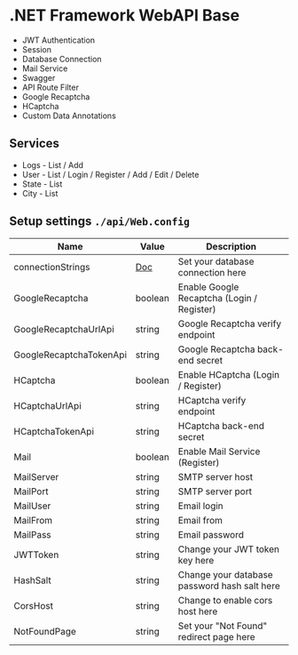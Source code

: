 # .NET Framework WebAPI Base

* JWT Authentication
* Session
* Database Connection
* Mail Service
* Swagger
* API Route Filter
* Google Recaptcha
* HCaptcha
* Custom Data Annotations

## Services

* Logs - List / Add
* User - List / Login / Register / Add / Edit / Delete
* State - List
* City - List

## Setup settings `./api/Web.config`

| Name | Value | Description |
| ------ | ------ | ------ |
| connectionStrings | [Doc](https://docs.microsoft.com/pt-br/dotnet/api/system.configuration.configurationmanager.connectionstrings?view=netframework-4.5) | Set your database connection here |
| GoogleRecaptcha | boolean | Enable Google Recaptcha (Login / Register) |
| GoogleRecaptchaUrlApi | string | Google Recaptcha verify endpoint |
| GoogleRecaptchaTokenApi | string | Google Recaptcha back-end secret |
| HCaptcha | boolean | Enable HCaptcha (Login / Register) |
| HCaptchaUrlApi | string | HCaptcha verify endpoint |
| HCaptchaTokenApi | string | HCaptcha back-end secret |
| Mail | boolean | Enable Mail Service (Register) |
| MailServer | string | SMTP server host |
| MailPort | string | SMTP server port |
| MailUser | string | Email login |
| MailFrom | string | Email from |
| MailPass | string | Email password |
| JWTToken | string | Change your JWT token key here |
| HashSalt | string | Change your database password hash salt here |
| CorsHost | string | Change to enable cors host here |
| NotFoundPage | string | Set your "Not Found" redirect page here |
